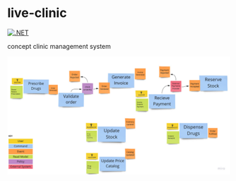 # live-clinic

[![.NET](https://github.com/koskedk/live-clinic/actions/workflows/dotnet.yml/badge.svg)](https://github.com/koskedk/live-clinic/actions/workflows/dotnet.yml)

concept clinic  management system

![alt text](live-clinic.jpg)
